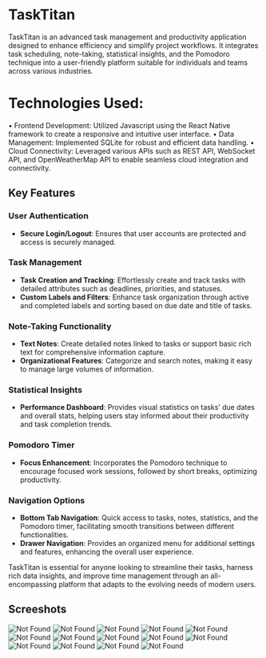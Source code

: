# TaskTitan

TaskTitan is an advanced task management and productivity application designed to enhance efficiency and simplify project workflows. It integrates task scheduling, note-taking, statistical insights, and the Pomodoro technique into a user-friendly platform suitable for individuals and teams across various industries.

# Technologies Used:
•	Frontend Development: Utilized Javascript using the React Native framework to create a responsive and intuitive user interface.
•	Data Management: Implemented SQLite for robust and efficient data handling.
•	Cloud Connectivity: Leveraged various APIs such as REST API, WebSocket API, and OpenWeatherMap API to enable seamless cloud integration and connectivity.

## Key Features

### User Authentication
- **Secure Login/Logout**: Ensures that user accounts are protected and access is securely managed.

### Task Management
- **Task Creation and Tracking**: Effortlessly create and track tasks with detailed attributes such as deadlines, priorities, and statuses.
- **Custom Labels and Filters**: Enhance task organization through active and completed labels and sorting based on due date and title of tasks.

### Note-Taking Functionality
- **Text Notes**: Create detailed notes linked to tasks or support basic rich text for comprehensive information capture.
- **Organizational Features**: Categorize and search notes, making it easy to manage large volumes of information.

### Statistical Insights
- **Performance Dashboard**: Provides visual statistics on tasks’ due dates and overall stats, helping users stay informed about their productivity and task completion trends.

### Pomodoro Timer
- **Focus Enhancement**: Incorporates the Pomodoro technique to encourage focused work sessions, followed by short breaks, optimizing productivity.

### Navigation Options
- **Bottom Tab Navigation**: Quick access to tasks, notes, statistics, and the Pomodoro timer, facilitating smooth transitions between different functionalities.
- **Drawer Navigation**: Provides an organized menu for additional settings and features, enhancing the overall user experience.

TaskTitan is essential for anyone looking to streamline their tasks, harness rich data insights, and improve time management through an all-encompassing platform that adapts to the evolving needs of modern users.


## Screeshots

![Not Found](./Screenshots/Img1.png)
![Not Found](./Screenshots/image3.png)
![Not Found](./Screenshots/image4.png)
![Not Found](./Screenshots/image5.png)
![Not Found](./Screenshots/image6.png)
![Not Found](./Screenshots/image7.png)
![Not Found](./Screenshots/image8.png)
![Not Found](./Screenshots/image9.png)
![Not Found](./Screenshots/image10.png)
![Not Found](./Screenshots/image11.png)
![Not Found](./Screenshots/image12.png)
![Not Found](./Screenshots/image13.png)
![Not Found](./Screenshots/image14.png)
![Not Found](./Screenshots/image15.png)

